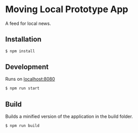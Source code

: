 # Moving Local Prototype App

A feed for local news.

## Installation

```sh
$ npm install
```

## Development

Runs on [localhost:8080](http://localhost:8080/)

```sh
$ npm run start
```

## Build

Builds a minified version of the application in the build folder.

```sh
$ npm run build
```